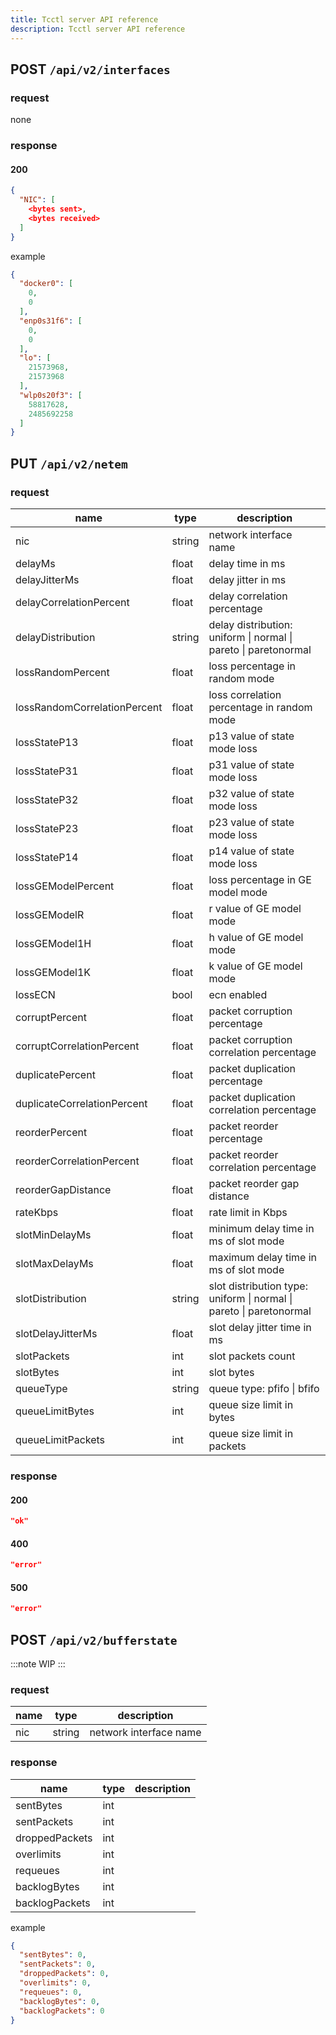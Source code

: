 ```yaml
---
title: Tcctl server API reference
description: Tcctl server API reference
---
```


## POST `/api/v2/interfaces`

### request

none

### response

#### 200

```json
{
  "NIC": [
    <bytes sent>,
    <bytes received>
  ]
}
```

example

```json
{
  "docker0": [
    0,
    0
  ],
  "enp0s31f6": [
    0,
    0
  ],
  "lo": [
    21573968,
    21573968
  ],
  "wlp0s20f3": [
    58817628,
    2485692258
  ]
}
```

## PUT `/api/v2/netem`

### request

| name                         | type   | description                                                         |
|------------------------------|--------|---------------------------------------------------------------------|
| nic                          | string | network interface name                                              |
| delayMs                      | float  | delay time in ms                                                    |
| delayJitterMs                | float  | delay jitter in ms                                                  |
| delayCorrelationPercent      | float  | delay correlation percentage                                        |
| delayDistribution            | string | delay distribution: uniform \| normal \| pareto \| paretonormal     |
| lossRandomPercent            | float  | loss percentage in random mode                                      |
| lossRandomCorrelationPercent | float  | loss correlation percentage in random mode                          |
| lossStateP13                 | float  | p13 value of state mode loss                                        |
| lossStateP31                 | float  | p31 value of state mode loss                                        |
| lossStateP32                 | float  | p32 value of state mode loss                                        |
| lossStateP23                 | float  | p23 value of state mode loss                                        |
| lossStateP14                 | float  | p14 value of state mode loss                                        |
| lossGEModelPercent           | float  | loss percentage in GE model mode                                    |
| lossGEModelR                 | float  | r value of GE model mode                                            |
| lossGEModel1H                | float  | h value of GE model mode                                            |
| lossGEModel1K                | float  | k value of GE model mode                                            |
| lossECN                      | bool   | ecn enabled                                                         |
| corruptPercent               | float  | packet corruption percentage                                        |
| corruptCorrelationPercent    | float  | packet corruption correlation percentage                            |
| duplicatePercent             | float  | packet duplication percentage                                       |
| duplicateCorrelationPercent  | float  | packet duplication correlation percentage                           |
| reorderPercent               | float  | packet reorder percentage                                           |
| reorderCorrelationPercent    | float  | packet reorder correlation percentage                               |
| reorderGapDistance           | float  | packet reorder gap distance                                         |
| rateKbps                     | float  | rate limit in Kbps                                                  |
| slotMinDelayMs               | float  | minimum delay time in ms of slot mode                               |
| slotMaxDelayMs               | float  | maximum delay time in ms of slot mode                               |
| slotDistribution             | string | slot distribution type: uniform \| normal \| pareto \| paretonormal |
| slotDelayJitterMs            | float  | slot delay jitter time in ms                                        |
| slotPackets                  | int    | slot packets count                                                  |
| slotBytes                    | int    | slot bytes                                                          |
| queueType                    | string | queue type: pfifo \| bfifo                                          |
| queueLimitBytes              | int    | queue size limit in bytes                                           |
| queueLimitPackets            | int    | queue size limit in packets                                         |

### response

#### 200

```json
"ok"
```

#### 400

```json
"error"
```

#### 500

```json
"error"
```

## POST `/api/v2/bufferstate`

:::note
WIP
:::

### request

| name | type   | description            |
|------|--------|------------------------|
| nic  | string | network interface name |

### response

| name           | type | description |
|----------------|------|-------------|
| sentBytes      | int  |             |
| sentPackets    | int  |             |
| droppedPackets | int  |             |
| overlimits     | int  |             |
| requeues       | int  |             |
| backlogBytes   | int  |             |
| backlogPackets | int  |             |

example

```json
{
  "sentBytes": 0,
  "sentPackets": 0,
  "droppedPackets": 0,
  "overlimits": 0,
  "requeues": 0,
  "backlogBytes": 0,
  "backlogPackets": 0
}
```
